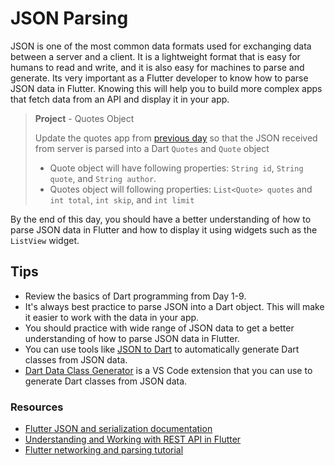 # JSON Parsing

JSON is one of the most common data formats used for exchanging data between a server and a client. It is a lightweight format that is easy for humans to read and write, and it is also easy for machines to parse and generate. Its very important as a Flutter developer to know how to parse JSON data in Flutter. Knowing this will help you to build more complex apps that fetch data from an API and display it in your app.

> **Project** - Quotes Object
>
> Update the quotes app from [previous day](/30days/flutter/day21) so that the JSON received from server is parsed into a Dart `Quotes` and `Quote` object
>
> - Quote object will have following properties: `String id`, `String quote`, and `String author`.
> - Quotes object will following properties: `List<Quote> quotes` and `int total`, `int skip`, and `int limit`

By the end of this day, you should have a better understanding of how to parse JSON data in Flutter and how to display it using widgets such as the `ListView` widget.

## Tips

- Review the basics of Dart programming from Day 1-9.
- It's always best practice to parse JSON into a Dart object. This will make it easier to work with the data in your app.
- You should practice with wide range of JSON data to get a better understanding of how to parse JSON data in Flutter.
- You can use tools like [JSON to Dart](https://javiercbk.github.io/json_to_dart/) to automatically generate Dart classes from JSON data.
- [Dart Data Class Generator](https://marketplace.visualstudio.com/items?itemName=hzgood.dart-data-class-generator) is a VS Code extension that you can use to generate Dart classes from JSON data.

### Resources

- [Flutter JSON and serialization documentation](https://docs.flutter.dev/data-and-backend/json)
- [Understanding and Working with REST API in Flutter](https://www.appwriters.dev/blog/integrating-with-rest-api-in-flutter)
- [Flutter networking and parsing tutorial](https://flutter.dev/docs/cookbook/networking/fetch-data)

